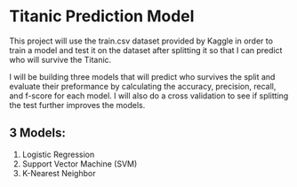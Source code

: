 # Titanic Prediction Model  

This project will use the train.csv dataset provided by Kaggle in order to train a model and test it on the dataset after splitting it so that I can predict who will survive the Titanic.  

I will be building three models that will predict who survives the split and evaluate their preformance by calculating the accuracy, precision, recall, and f-score for each model. I will also do a cross validation to see if splitting the test further improves the models. 

## 3 Models:
1) Logistic Regression
2) Support Vector Machine (SVM)
3) K-Nearest Neighbor